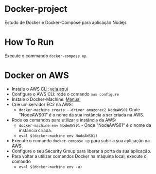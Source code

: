 # Docker-project

Estudo de Docker e Docker-Compose para aplicação Nodejs

# How To Run

Execute o commando `docker-compose up`.

# Docker on AWS

- Instale o AWS CLI: [veja aqui](https://docs.aws.amazon.com/pt_br/cli/latest/userguide/cli-chap-install.html)
- Configure o AWS CLI: rode o comando `aws configure`
- Instale o Docker-Machine: [Manual](https://docs.docker.com/machine/install-machine/)
- Crie um servidor EC2 na AWS: 
  - `docker-machine create --driver amazonec2 NodeAWS01`
  Onde "NodeAWS01" é o nome da sua instância a ser criada na AWS.
- Rode os comandos para utilizar a instância da AWS:
  - `docker-machine env NodeAWS01` - Onde "NodeAWS01" é o nome da instância criada.
  - `eval $(docker-machine env NodeAWS01)`
- Execute o comando `docker-compose up` para subir a sua aplicação na AWS.
- Configure o seu Security Group para liberar a porta da sua aplicação.
- Para voltar a utilizar comandos Docker na máquina local, execute o comando
  - `eval $(docker-machine env -u)`